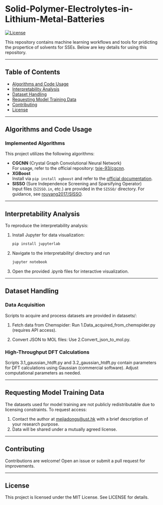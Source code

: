 # Solid-Polymer-Electrolytes-in-Lithium-Metal-Batteries

[![License](https://img.shields.io/badge/License-MIT-blue.svg)](LICENSE)

This repository contains machine learning workflows and tools for pridicting the propertice of solvents for SSEs. Below are key details for using this repository.

---

## Table of Contents
- [Algorithms and Code Usage](#algorithms-and-code-usage)
- [Interpretability Analysis](#interpretability-analysis)
- [Dataset Handling](#dataset-handling)
- [Requesting Model Training Data](#requesting-model-training-data)
- [Contributing](#contributing)
- [License](#license)

---

## Algorithms and Code Usage

### Implemented Algorithms
This project utilizes the following algorithms:
- **CGCNN** (Crystal Graph Convolutional Neural Network)  
  For usage, refer to the official repository: [txie-93/cgcnn](https://github.com/txie-93/cgcnn).
- **XGBoost**  
  Install via `pip install xgboost` and refer to the [official documentation](https://xgboost.readthedocs.io/).
- **SISSO** (Sure Independence Screening and Sparsifying Operator)  
  Input files (`SISSO.in`, etc.) are provided in the `SISSO/` directory. For guidance, see [rouyang2017/SISSO](https://github.com/rouyang2017/SISSO).

---

## Interpretability Analysis
To reproduce the interpretability analysis:
1. Install Jupyter for data visualization:  
   ```bash
   pip install jupyterlab

2. Navigate to the interpretability/ directory and run
   ```bash
   jupyter notebook
   
3. Open the provided .ipynb files for interactive visualization.

---

## Dataset Handling
### Data Acquisition

Scripts to acquire and process datasets are provided in datasets/:

1. Fetch data from Chemspider:
Run 1.Data_acquired_from_chemspider.py (requires API access).

3. Convert JSON to MOL files:
Use 2.Convert_json_to_mol.py.

### High-Throughput DFT Calculations
Scripts 3.1_gaussian_htdft.py and 3.2_gaussian_htdft.py contain parameters for DFT calculations using Gaussian (commercial software). 
Adjust computational parameters as needed.

---

## Requesting Model Training Data
The datasets used for model training are not publicly redistributable due to licensing constraints. To request access:

1. Contact the author at mejiadongs@ust.hk with a brief description of your research purpose.
2. Data will be shared under a mutually agreed license.

---

## Contributing
Contributions are welcome! Open an issue or submit a pull request for improvements.

---
## License
This project is licensed under the MIT License. See LICENSE for details.
